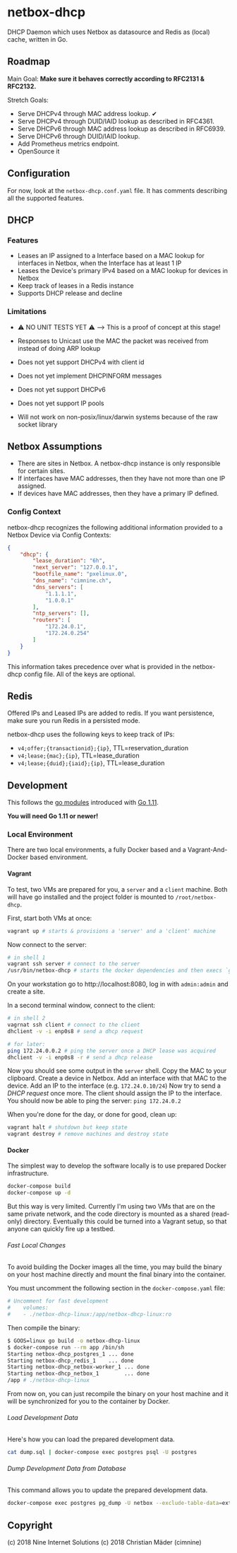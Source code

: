 # netbox-dhcp

DHCP Daemon which uses Netbox as datasource and Redis as (local) cache, written in Go.

## Roadmap

Main Goal: **Make sure it behaves correctly according to RFC2131 & RFC2132.**

Stretch Goals:

* Serve DHCPv4 through MAC address lookup. ✔
* Serve DHCPv4 through DUID/IAID lookup as described in RFC4361.
* Serve DHCPv6 through MAC address lookup as described in RFC6939.
* Serve DHCPv6 through DUID/IAID lookup.
* Add Prometheus metrics endpoint.
* OpenSource it

## Configuration

For now, look at the `netbox-dhcp.conf.yaml` file. It has comments describing all the supported features.

## DHCP

### Features

* Leases an IP assigned to a Interface based on a MAC lookup for interfaces in Netbox,
  when the Interface has at least 1 IP
* Leases the Device's primary IPv4 based on a MAC lookup for devices in Netbox
* Keep track of leases in a Redis instance
* Supports DHCP release and decline

### Limitations

* ⚠️ NO UNIT TESTS YET ⚠️ --> This is a proof of concept at this stage!

* Responses to Unicast use the MAC the packet was received from instead of doing ARP lookup
* Does not yet support DHCPv4 with client id
* Does not yet implement DHCPINFORM messages
* Does not yet support DHCPv6
* Does not yet support IP pools
* Will not work on non-posix/linux/darwin systems because of the raw socket library

## Netbox Assumptions

* There are sites in Netbox. A netbox-dhcp instance is only responsible for certain sites.
* If interfaces have MAC addresses, then they have not more than one IP assigned.
* If devices have MAC addresses, then they have a primary IP defined.

### Config Context

netbox-dhcp recognizes the following additional information provided to a Netbox Device via Config Contexts:

```json
{
    "dhcp": {
        "lease_duration": "6h",
        "next_server": "127.0.0.1",
        "bootfile_name": "pxelinux.0",
        "dns_name": "cimnine.ch",
        "dns_servers": [
            "1.1.1.1",
            "1.0.0.1"
        ],
        "ntp_servers": [],
        "routers": [
            "172.24.0.1",
            "172.24.0.254"
        ]
    }
}
```

This information takes precedence over what is provided in the netbox-dhcp config file.
All of the keys are optional.

## Redis

Offered IPs and Leased IPs are added to redis.
If you want persistence, make sure you run Redis in a persisted mode.

netbox-dhcp uses the following keys to keep track of IPs:

* `v4;offer;{transactionid};{ip}`, TTL=reservation_duration
* `v4;lease;{mac};{ip}`, TTL=lease_duration
* `v4;lease;{duid};{iaid};{ip}`, TTL=lease_duration

## Development

This follows the [go modules][go-modules] introduced with [Go 1.11][go-1.11].

**You will need Go 1.11 or newer!**

[go-modules]: https://golang.org/cmd/go/#hdr-Modules__module_versions__and_more
[go-1.11]: https://golang.org/doc/go1.11

### Local Environment

There are two local environments, a fully Docker based and a Vagrant-And-Docker based environment.

#### Vagrant

To test, two VMs are prepared for you, a `server` and a `client` machine.
Both will have go installed and the project folder is mounted to `/root/netbox-dhcp`.

First, start both VMs at once:

```bash
vagrant up # starts & provisions a 'server' and a 'client' machine
```

Now connect to the server:

```bash
# in shell 1
vagrant ssh server # connect to the server
/usr/bin/netbox-dhcp # starts the docker dependencies and then execs `go run netbox-dhcp.go`
```

On your workstation go to http://localhost:8080, log in with `admin:admin` and create a site.

In a second terminal window, connect to the client:

```bash
# in shell 2
vagrnat ssh client # connect to the client 
dhclient -v -i enp0s8 # send a dhcp request

# for later:
ping 172.24.0.0.2 # ping the server once a DHCP lease was acquired
dhclient -v -i enp0s8 -r # send a dhcp release
```

Now you should see some output in the `server` shell.
Copy the MAC to your clipboard.
Create a device in Netbox.
Add an interface with that MAC to the device.
Add an IP to the interface (e.g. `172.24.0.10/24`)
Now try to send a _DHCP request_ once more.
The client should assign the IP to the interface.
You should now be able to ping the server: `ping 172.24.0.2` 

When you're done for the day, or done for good, clean up:

```bash
vagrant halt # shutdown but keep state
vagrant destroy # remove machines and destroy state
```

#### Docker

The simplest way to develop the software locally is to use prepared Docker infrastructure.

```bash
docker-compose build
docker-compose up -d
```

But this way is very limited. Currently I'm using two VMs that are on the same private network, and the code directory
is mounted as a shared (read-only) directory.
Eventually this could be turned into a Vagrant setup, so that anyone can quickly fire up a testbed.

###### Fast Local Changes

To avoid building the Docker images all the time, you may build the binary on your host machine directly
and mount the final binary into the container.

You must uncomment the following section in the `docker-compose.yaml` file:

```yaml
# Uncomment for fast development
#    volumes:
#    - ./netbox-dhcp-linux:/app/netbox-dhcp-linux:ro
```

Then compile the binary:

```bash
$ GOOS=linux go build -o netbox-dhcp-linux
$ docker-compose run --rm app /bin/sh
Starting netbox-dhcp_postgres_1 ... done
Starting netbox-dhcp_redis_1    ... done
Starting netbox-dhcp_netbox-worker_1 ... done
Starting netbox-dhcp_netbox_1        ... done
/app # ./netbox-dhcp-linux
``` 

From now on, you can just recompile the binary on your host machine and it will
be synchronized for you to the container by Docker.

###### Load Development Data

Here's how you can load the prepared development data.

```bash
cat dump.sql | docker-compose exec postgres psql -U postgres
```

###### Dump Development Data from Database

This command allows you to update the prepared development data.

```bash
docker-compose exec postgres pg_dump -U netbox --exclude-table-data=extras_objectchange -Cc netbox > dump.sql
```

## Copyright

(c) 2018 Nine Internet Solutions
(c) 2018 Christian Mäder (cimnine)
